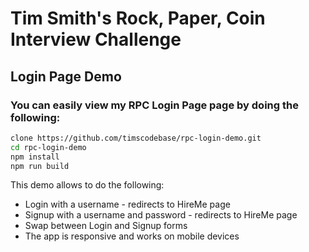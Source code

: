 # Tim Smith's Rock, Paper, Coin Interview Challenge

## Login Page Demo

### You can easily view my RPC Login Page page by doing the following:

```bash
clone https://github.com/timscodebase/rpc-login-demo.git
cd rpc-login-demo
npm install
npm run build
```

This demo allows to do the following:

- Login with a username - redirects to HireMe page
- Signup with a username and password - redirects to HireMe page
- Swap between Login and Signup forms
- The app is responsive and works on mobile devices